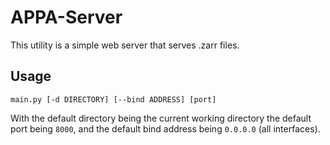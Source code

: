 # APPA-Server

This utility is a simple web server that serves .zarr files.

## Usage

```
main.py [-d DIRECTORY] [--bind ADDRESS] [port]
```

With the default directory being the current working directory the default port being `8000`, and the default bind address being `0.0.0.0` (all interfaces).